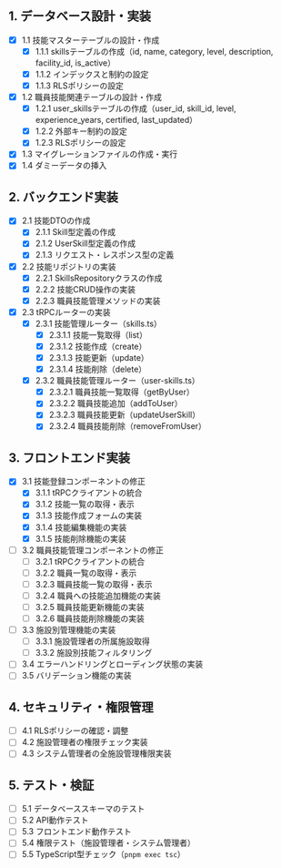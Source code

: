 ## 1. データベース設計・実装

- [x] 1.1 技能マスターテーブルの設計・作成
  - [x] 1.1.1 skillsテーブルの作成（id, name, category, level, description, facility_id, is_active）
  - [x] 1.1.2 インデックスと制約の設定
  - [x] 1.1.3 RLSポリシーの設定
- [x] 1.2 職員技能関連テーブルの設計・作成
  - [x] 1.2.1 user_skillsテーブルの作成（user_id, skill_id, level, experience_years, certified, last_updated）
  - [x] 1.2.2 外部キー制約の設定
  - [x] 1.2.3 RLSポリシーの設定
- [x] 1.3 マイグレーションファイルの作成・実行
- [x] 1.4 ダミーデータの挿入

## 2. バックエンド実装

- [x] 2.1 技能DTOの作成
  - [x] 2.1.1 Skill型定義の作成
  - [x] 2.1.2 UserSkill型定義の作成
  - [x] 2.1.3 リクエスト・レスポンス型の定義
- [x] 2.2 技能リポジトリの実装
  - [x] 2.2.1 SkillsRepositoryクラスの作成
  - [x] 2.2.2 技能CRUD操作の実装
  - [x] 2.2.3 職員技能管理メソッドの実装
- [x] 2.3 tRPCルーターの実装
  - [x] 2.3.1 技能管理ルーター（skills.ts）
    - [x] 2.3.1.1 技能一覧取得（list）
    - [x] 2.3.1.2 技能作成（create）
    - [x] 2.3.1.3 技能更新（update）
    - [x] 2.3.1.4 技能削除（delete）
  - [x] 2.3.2 職員技能管理ルーター（user-skills.ts）
    - [x] 2.3.2.1 職員技能一覧取得（getByUser）
    - [x] 2.3.2.2 職員技能追加（addToUser）
    - [x] 2.3.2.3 職員技能更新（updateUserSkill）
    - [x] 2.3.2.4 職員技能削除（removeFromUser）

## 3. フロントエンド実装

- [x] 3.1 技能登録コンポーネントの修正
  - [x] 3.1.1 tRPCクライアントの統合
  - [x] 3.1.2 技能一覧の取得・表示
  - [x] 3.1.3 技能作成フォームの実装
  - [x] 3.1.4 技能編集機能の実装
  - [x] 3.1.5 技能削除機能の実装
- [ ] 3.2 職員技能管理コンポーネントの修正
  - [ ] 3.2.1 tRPCクライアントの統合
  - [ ] 3.2.2 職員一覧の取得・表示
  - [ ] 3.2.3 職員技能一覧の取得・表示
  - [ ] 3.2.4 職員への技能追加機能の実装
  - [ ] 3.2.5 職員技能更新機能の実装
  - [ ] 3.2.6 職員技能削除機能の実装
- [ ] 3.3 施設別管理機能の実装
  - [ ] 3.3.1 施設管理者の所属施設取得
  - [ ] 3.3.2 施設別技能フィルタリング
- [ ] 3.4 エラーハンドリングとローディング状態の実装
- [ ] 3.5 バリデーション機能の実装

## 4. セキュリティ・権限管理

- [ ] 4.1 RLSポリシーの確認・調整
- [ ] 4.2 施設管理者の権限チェック実装
- [ ] 4.3 システム管理者の全施設管理権限実装

## 5. テスト・検証

- [ ] 5.1 データベーススキーマのテスト
- [ ] 5.2 API動作テスト
- [ ] 5.3 フロントエンド動作テスト
- [ ] 5.4 権限テスト（施設管理者・システム管理者）
- [ ] 5.5 TypeScript型チェック（`pnpm exec tsc`）
